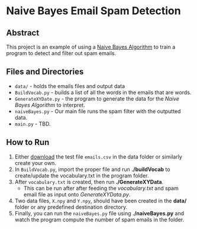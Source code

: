 # Naive Bayes Email Spam Detection

## Abstract
This project is an example of using a [Naive Bayes Algorithm](https://en.wikipedia.org/wiki/Naive_Bayes_classifier) to train a program to detect and filter out spam emails.

## Files and Directories
* `data/` - holds the emails files and output data 
* `BuildVocab.py` - builds a list of all the words in the emails that are words.
* `GenerateXYDate.py` - the program to generate the data for the _Naive Bayes Algorithm_ to interpret.
* `naiveBayes.py` - Our main file runs the spam filter with the outputted data.
* `main.py` - TBD.

## How to Run
1. Either [download](https://www.kaggle.com/datasets/balaka18/email-spam-classification-dataset-csv) the test file `emails.csv` in the data folder or similarly create your own.
2. In `BuildVocab.py`, import the proper file and run **./buildVocab** to create/update the vocabulary.txt in the program folder.
3. After `vocabulary.txt` is created, then run **./GenerateXYData**.
    - This can be run after after feeding the _vocabulary.txt_ and spam email file as input onto _GenerateXYData.py_.
4. Two data files, `X.npy` and `Y.npy`, should have been created in the **data/** folder or any predefined destination directory.
5. Finally, you can run the `naiveBayes.py` file using **./naiveBayes.py** and watch the program compute the number of spam emails in the folder.
